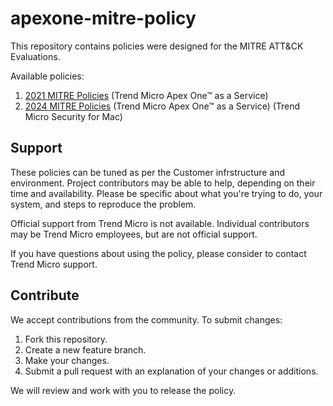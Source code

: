 # apexone-mitre-policy
This repository contains policies were designed for the MITRE ATT&CK Evaluations. 

Available policies:
1. [2021 MITRE Policies](https://github.com/trendmicro/apexone-mitre-policy/tree/master/2021) (Trend Micro Apex One™ as a Service) 
2. [2024 MITRE Policies](https://github.com/trendmicro/apexone-mitre-policy/tree/master/2024) (Trend Micro Apex One™ as a Service) (Trend Micro Security for Mac)

## Support
These policies can be tuned as per the Customer infrstructure and environment. Project contributors may be able to help, depending on their time and availability. Please be specific about what you're trying to do, your system, and steps to reproduce the problem.

Official support from Trend Micro is not available. Individual contributors may be Trend Micro employees, but are not official support.

If you have questions about using the policy, please consider to contact Trend Micro support.

## Contribute

We accept contributions from the community. To submit changes:

1. Fork this repository.
2. Create a new feature branch.
3. Make your changes.
4. Submit a pull request with an explanation of your changes or additions.

We will review and work with you to release the policy.
